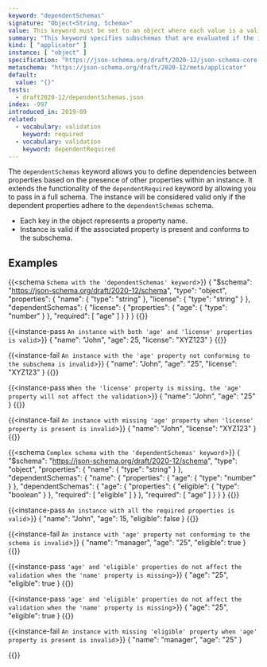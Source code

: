 ```yaml
---
keyword: "dependentSchemas"
signature: "Object<String, Schema>"
value: This keyword must be set to an object where each value is a valid JSON Schema
summary: "This keyword specifies subschemas that are evaluated if the instance is an object and contains a certain property."
kind: [ "applicator" ]
instance: [ "object" ]
specification: "https://json-schema.org/draft/2020-12/json-schema-core.html#section-10.2.2.4"
metaschema: "https://json-schema.org/draft/2020-12/meta/applicator"
default:
  value: "{}"
tests:
  - draft2020-12/dependentSchemas.json
index: -997
introduced_in: 2019-09
related:
  - vocabulary: validation
    keyword: required
  - vocabulary: validation
    keyword: dependentRequired
---
```


The `dependentSchemas` keyword allows you to define dependencies between properties based on the presence of other properties within an instance. It extends the functionality of the `dependentRequired` keyword by allowing you to pass in a full schema. The instance will be considered valid only if the dependent properties adhere to the `dependentSchemas` schema.

* Each key in the object represents a property name.
* Instance is valid if the associated property is present and conforms to the subschema.

## Examples

{{<schema `Schema with the 'dependentSchemas' keyword`>}}
{
  "$schema": "https://json-schema.org/draft/2020-12/schema",
  "type": "object",
  "properties": {
    "name": { "type": "string" },
    "license": { "type": "string" }
  },
  "dependentSchemas": {
    "license": {
      "properties": {
        "age": { "type": "number" }
      },
      "required": [ "age" ]
    }
  }
}
{{</schema>}}

{{<instance-pass `An instance with both 'age' and 'license' properties is valid`>}}
{
  "name": "John",
  "age": 25,
  "license": "XYZ123"
}
{{</instance-pass>}}

{{<instance-fail `An instance with the 'age' property not conforming to the subschema is invalid`>}}
{
  "name": "John",
  "age": "25",
  "license": "XYZ123"
}
{{</instance-fail>}}

{{<instance-pass `When the 'license' property is missing, the 'age' property will not affect the validation`>}}
{
  "name": "John",
  "age": "25"
}
{{</instance-pass>}}

{{<instance-fail `An instance with missing 'age' property when 'license' property is present is invalid`>}}
{
  "name": "John",
  "license": "XYZ123"
}
{{</instance-fail>}}

{{<schema `Complex schema with the 'dependentSchemas' keyword`>}}
{
  "$schema": "https://json-schema.org/draft/2020-12/schema",
  "type": "object",
  "properties": {
    "name": { "type": "string" }
  },
  "dependentSchemas": {
    "name": {
      "properties": {
        "age": { "type": "number" }
      },
      "dependentSchemas": {
        "age": {
          "properties": {
            "eligible": { "type": "boolean" }
          },
          "required": [ "eligible" ]
        }
      },
      "required": [ "age" ]
    }
  }
}
{{</schema>}}

{{<instance-pass `An instance with all the required properties is valid`>}}
{
  "name": "John",
  "age": 15,
  "eligible": false
}
{{</instance-pass>}}

{{<instance-fail `An instance with 'age' property not conforming to the schema is invalid`>}}
{
  "name": "manager",
  "age": "25",
  "eligible": true
}
{{</instance-fail>}}

{{<instance-pass `'age' and 'eligible' properties do not affect the validation when the 'name' property is missing`>}}
{
  "age": "25",
  "eligible": true
}
{{</instance-pass>}}

{{<instance-pass `'age' and 'eligible' properties do not affect the validation when the 'name' property is missing`>}}
{
  "age": "25",
  "eligible": true
}
{{</instance-pass>}}

{{<instance-fail `An instance with missing 'eligible' property when 'age' property is present is invalid`>}}
{
  "name": "manager",
  "age": "25"
}

{{</instance-fail>}}
